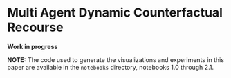 # Multi Agent Dynamic Counterfactual Recourse

**Work in progress**

**NOTE:** The code used to generate the visualizations and experiments in
this paper are available in the ``notebooks`` directory, notebooks 1.0 through
2.1.
